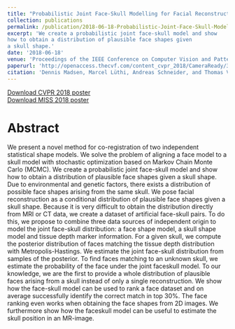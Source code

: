 ```yaml
---
title: "Probabilistic Joint Face-Skull Modelling for Facial Reconstruction"
collection: publications
permalink: /publication/2018-06-18-Probabilistic-Joint-Face-Skull-Modelling-for-Facial-Reconstruction
excerpt: 'We create a probabilistic joint face-skull model and show
how to obtain a distribution of plausible face shapes given
a skull shape.'
date: '2018-06-18'
venue: 'Proceedings of the IEEE Conference on Computer Vision and Pattern Recognition (CVPR)'
paperurl: 'http://openaccess.thecvf.com/content_cvpr_2018/CameraReady/3236.pdf'
citation: 'Dennis Madsen, Marcel Lüthi, Andreas Schneider, and Thomas Vetter'
---
```


<a href='/files/madsen_cvpr2018_poster_rfs.pdf'>Download CVPR 2018 poster</a>
<br>
<a href='/files/madsen_miss2018_poster_rfs.pdf'>Download MISS 2018 poster</a>

# Abstract
We present a novel method for co-registration of two independent
statistical shape models. We solve the problem of
aligning a face model to a skull model with stochastic optimization
based on Markov Chain Monte Carlo (MCMC).
We create a probabilistic joint face-skull model and show
how to obtain a distribution of plausible face shapes given
a skull shape. Due to environmental and genetic factors,
there exists a distribution of possible face shapes arising
from the same skull. We pose facial reconstruction as a conditional
distribution of plausible face shapes given a skull
shape. Because it is very difficult to obtain the distribution
directly from MRI or CT data, we create a dataset of artificial
face-skull pairs. To do this, we propose to combine
three data sources of independent origin to model the joint
face-skull distribution: a face shape model, a skull shape
model and tissue depth marker information. For a given
skull, we compute the posterior distribution of faces matching
the tissue depth distribution with Metropolis-Hastings.
We estimate the joint face-skull distribution from samples of
the posterior. To find faces matching to an unknown skull,
we estimate the probability of the face under the joint faceskull
model. To our knowledge, we are the first to provide
a whole distribution of plausible faces arising from a skull
instead of only a single reconstruction. We show how the
face-skull model can be used to rank a face dataset and
on average successfully identify the correct match in top
30%. The face ranking even works when obtaining the face
shapes from 2D images. We furthermore show how the faceskull
model can be useful to estimate the skull position in an
MR-image.